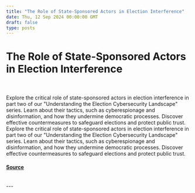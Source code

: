 ```yaml
---
title: "The Role of State-Sponsored Actors in Election Interference"
date: Thu, 12 Sep 2024 00:00:00 GMT
draft: false
type: posts
---
```

# The Role of State-Sponsored Actors in Election Interference

<br/>

<br/>
Explore the critical role of state-sponsored actors in election interference in part two of our "Understanding the Election Cybersecurity Landscape" series. Learn about their tactics, such as cyberespionage and disinformation, and how they undermine democratic processes. Discover effective countermeasures to safeguard elections and protect public trust.
<br/>
Explore the critical role of state-sponsored actors in election interference in part two of our "Understanding the Election Cybersecurity Landscape" series. Learn about their tactics, such as cyberespionage and disinformation, and how they undermine democratic processes. Discover effective countermeasures to safeguard elections and protect public trust.

#### [Source](https://www.greynoise.io/blog/the-role-of-state-sponsored-actors-in-election-interference)

<br/>
---
